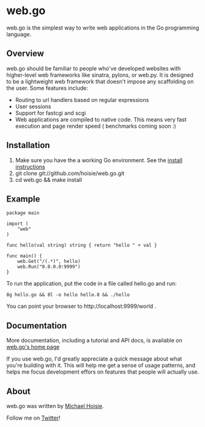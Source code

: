 # web.go

web.go is the simplest way to write web applications in the Go programming language. 

## Overview

web.go should be familiar to people who've developed websites with higher-level web frameworks like sinatra, pylons, or web.py. It is designed to be a lightweight web framework that doesn't impose any scaffolding on the user. Some features include:

* Routing to url handlers based on regular expressions
* User sessions
* Support for fastcgi and scgi
* Web applications are compiled to native code. This means very fast execution and page render speed ( benchmarks coming soon :)

## Installation

1. Make sure you have the a working Go environment. See the [install instructions](http://golang.org/doc/install.html)
2. git clone git://github.com/hoisie/web.go.git
3. cd web.go && make install

## Example
    
    package main
    
    import (
        "web"
    )
    
    func hello(val string) string { return "hello " + val } 
    
    func main() {
        web.Get("/(.*)", hello)
        web.Run("0.0.0.0:9999")
    }


To run the application, put the code in a file called hello.go and run:

    8g hello.go && 8l -o hello hello.8 && ./hello

You can point your browser to http://localhost:9999/world . 

## Documentation

More documentation, including a tutorial and API docs, is available on [web.go's home page](http://www.getwebgo.com)

If you use web.go, I'd greatly appreciate a quick message about what you're building with it. This will help me get a sense of usage patterns, and helps me focus development effors on features that people will actually use. 

## About

web.go was written by [Michael Hoisie](http://hoisie.com). 

Follow me on [Twitter](http://www.twitter.com/hoisie)!

